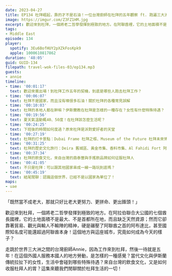 ```yaml
---
date: 2023-04-27
title: EP134 杜拜崛起，靠的才不是石油！一位台灣廚師在杜拜的五年觀察 ft. 跑遍三大洲的廚師 Annie
image: https://imgur.com/Z3FZ1HM.jpg
excerpt: 歡迎來到杜拜，一個將老二哲學發揮到極致的地方。在阿聯酋裡，它的土地面積不是最大、不是首都所在地，而且缺乏天然資源；然而它卻靠著貿易、觀光與輸人不輸陣的精神，硬是碾壓了阿聯酋之首的阿布達比，甚至國際知名度可能還超過阿聯酋本身！這個地方與這座城市，究竟如何成為今天的樣子？這集來聽主廚與旅居杜拜五年的台灣廚師Annie，閒聊關於杜拜生活的一切！
tags:
- Middle East
episode: 134
player:
  spotify: 3Eu6BofHUY2pXZkFosKpk9
  apple: 1000610817862
duration: '48:05'
guid: GUID-134
filepath: travel-wok-files-03/ep134.mp3
guests:
- annie
timeline:
- time: '00:01:17'
  text: 歡迎來賓出場！到杜拜工作五年的契機，到底是哪些人跑去杜拜工作？
- time: '00:06:07'
  text: 杜拜不是國家，而且沒有噴很多石油！關於杜拜的各種常見誤解
- time: '00:10:03'
  text: 杜拜的本地人都在幹嘛？伊斯蘭教在杜拜是怎樣的一種存在？女性有什麼特殊待遇？
- time: '00:19:56'
  text: 夏天氣溫動輒40、50度！在杜拜該怎麼生活呢？
- time: '00:24:25'
  text: 下班後的時間如何度過？原來杜拜是派對愛好者的天堂
- time: '00:27:19'
  text: 杜拜的打卡景點：Dubai Frame 杜拜之框、Museum of the Future 杜拜未來博物館、Dubai Mall杜拜購物中心與噴泉、Palm Islands 棕櫚島
- time: '00:31:25'
  text: 杜拜的歷史文化旅行：Deira 舊城區、黃金市集、香料市集、Al Fahidi Fort 阿法迪城堡、沙漠遊程
- time: '00:37:34'
  text: 杜拜的飲食文化，來自台灣的鼎泰豐與手搖飲品牌如何征服杜拜人
- time: '00:41:05'
  text: 不只是杜拜：可以跟其他國家串成一線一路玩到底嗎？
- time: '00:45:19'
  text: 結尾閒聊：認識這個世界，已經不是以國家為單位了！
maps:
- uae
---
```

「既然當不成老大，那就只好比老大更努力、更拼命、更出鋒頭！」

歡迎來到杜拜，一個將老二哲學發揮到極致的地方。在阿拉伯聯合大公國的七個酋長國裡，它的土地面積不是最大、不是首都所在地，而且缺乏天然資源；然而它卻靠著貿易、觀光與輸人不輸陣的精神，硬是碾壓了阿聯酋之首的阿布達比，甚至國際知名度可能還超過阿聯酋本身！這個地方與這座城市，究竟如何成為今天的樣子？

走跳於世界三大洲之間的台灣廚師Annie，因為工作來到杜拜，然後一待就是五年！在這個外國人服務本國人的地方勞動，是怎樣的一種感覺？當代文化與伊斯蘭傳統拉扯下的女性，生活中會碰到哪些特殊待遇？來自台灣的飲食文化，又是如何收服杜拜人的胃？這集來聽我們閒聊關於杜拜生活的一切！
